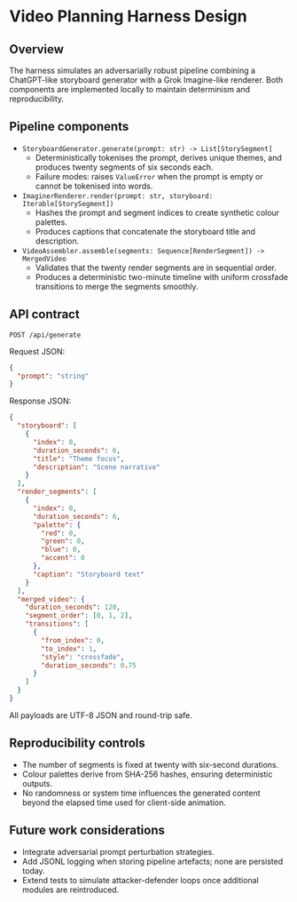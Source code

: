 # Video Planning Harness Design

## Overview

The harness simulates an adversarially robust pipeline combining a ChatGPT-like
storyboard generator with a Grok Imagine-like renderer. Both components are
implemented locally to maintain determinism and reproducibility.

## Pipeline components

- `StoryboardGenerator.generate(prompt: str) -> List[StorySegment]`
  - Deterministically tokenises the prompt, derives unique themes, and produces
    twenty segments of six seconds each.
  - Failure modes: raises `ValueError` when the prompt is empty or cannot be
    tokenised into words.
- `ImaginerRenderer.render(prompt: str, storyboard: Iterable[StorySegment])`
  - Hashes the prompt and segment indices to create synthetic colour palettes.
  - Produces captions that concatenate the storyboard title and description.
- `VideoAssembler.assemble(segments: Sequence[RenderSegment]) -> MergedVideo`
  - Validates that the twenty render segments are in sequential order.
  - Produces a deterministic two-minute timeline with uniform crossfade
    transitions to merge the segments smoothly.

## API contract

`POST /api/generate`

Request JSON:

```json
{
  "prompt": "string"
}
```

Response JSON:

```json
{
  "storyboard": [
    {
      "index": 0,
      "duration_seconds": 6,
      "title": "Theme focus",
      "description": "Scene narrative"
    }
  ],
  "render_segments": [
    {
      "index": 0,
      "duration_seconds": 6,
      "palette": {
        "red": 0,
        "green": 0,
        "blue": 0,
        "accent": 0
      },
      "caption": "Storyboard text"
    }
  ],
  "merged_video": {
    "duration_seconds": 120,
    "segment_order": [0, 1, 2],
    "transitions": [
      {
        "from_index": 0,
        "to_index": 1,
        "style": "crossfade",
        "duration_seconds": 0.75
      }
    ]
  }
}
```

All payloads are UTF-8 JSON and round-trip safe.

## Reproducibility controls

- The number of segments is fixed at twenty with six-second durations.
- Colour palettes derive from SHA-256 hashes, ensuring deterministic outputs.
- No randomness or system time influences the generated content beyond the
  elapsed time used for client-side animation.

## Future work considerations

- Integrate adversarial prompt perturbation strategies.
- Add JSONL logging when storing pipeline artefacts; none are persisted today.
- Extend tests to simulate attacker-defender loops once additional modules are
  reintroduced.
